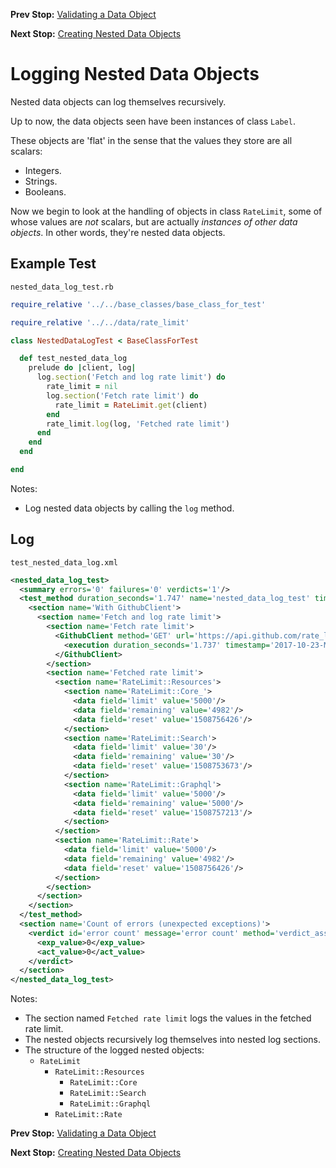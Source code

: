 <!--- GENERATED FILE, DO NOT EDIT --->
**Prev Stop:** [Validating a Data Object](./FlatDataValid.md#validating-a-data-object)

**Next Stop:** [Creating Nested Data Objects](./NestedDataNew.md#creating-nested-data-objects)


# Logging Nested Data Objects

Nested data objects can log themselves recursively.

Up to now, the data objects seen have been instances of class `Label`.

These objects are 'flat' in the sense that the values they store are all scalars:

- Integers.
- Strings.
- Booleans.

Now we begin to look at the handling of objects in class `RateLimit`, some of whose values are _not_ scalars, but are actually _instances of other data objects_.  In other words, they're nested data objects.

## Example Test

<code>nested_data_log_test.rb</code>
```ruby
require_relative '../../base_classes/base_class_for_test'

require_relative '../../data/rate_limit'

class NestedDataLogTest < BaseClassForTest

  def test_nested_data_log
    prelude do |client, log|
      log.section('Fetch and log rate limit') do
        rate_limit = nil
        log.section('Fetch rate limit') do
          rate_limit = RateLimit.get(client)
        end
        rate_limit.log(log, 'Fetched rate limit')
      end
    end
  end

end

```

Notes:

- Log nested data objects by calling the `log` method.

## Log

<code>test_nested_data_log.xml</code>
```xml
<nested_data_log_test>
  <summary errors='0' failures='0' verdicts='1'/>
  <test_method duration_seconds='1.747' name='nested_data_log_test' timestamp='2017-10-23-Mon-05.13.32.608'>
    <section name='With GithubClient'>
      <section name='Fetch and log rate limit'>
        <section name='Fetch rate limit'>
          <GithubClient method='GET' url='https://api.github.com/rate_limit'>
            <execution duration_seconds='1.737' timestamp='2017-10-23-Mon-05.13.32.613'/>
          </GithubClient>
        </section>
        <section name='Fetched rate limit'>
          <section name='RateLimit::Resources'>
            <section name='RateLimit::Core_'>
              <data field='limit' value='5000'/>
              <data field='remaining' value='4982'/>
              <data field='reset' value='1508756426'/>
            </section>
            <section name='RateLimit::Search'>
              <data field='limit' value='30'/>
              <data field='remaining' value='30'/>
              <data field='reset' value='1508753673'/>
            </section>
            <section name='RateLimit::Graphql'>
              <data field='limit' value='5000'/>
              <data field='remaining' value='5000'/>
              <data field='reset' value='1508757213'/>
            </section>
          </section>
          <section name='RateLimit::Rate'>
            <data field='limit' value='5000'/>
            <data field='remaining' value='4982'/>
            <data field='reset' value='1508756426'/>
          </section>
        </section>
      </section>
    </section>
  </test_method>
  <section name='Count of errors (unexpected exceptions)'>
    <verdict id='error count' message='error count' method='verdict_assert_equal?' outcome='passed' volatile='true'>
      <exp_value>0</exp_value>
      <act_value>0</act_value>
    </verdict>
  </section>
</nested_data_log_test>
```

Notes:

- The section named `Fetched rate limit` logs the values in the fetched rate limit.
- The nested objects recursively log themselves into nested log sections.
- The structure of the logged nested objects:
  - `RateLimit`
    - `RateLimit::Resources`
      - `RateLimit::Core`
      - `RateLimit::Search`
      - `RateLimit::Graphql`
    - `RateLimit::Rate`

**Prev Stop:** [Validating a Data Object](./FlatDataValid.md#validating-a-data-object)

**Next Stop:** [Creating Nested Data Objects](./NestedDataNew.md#creating-nested-data-objects)

